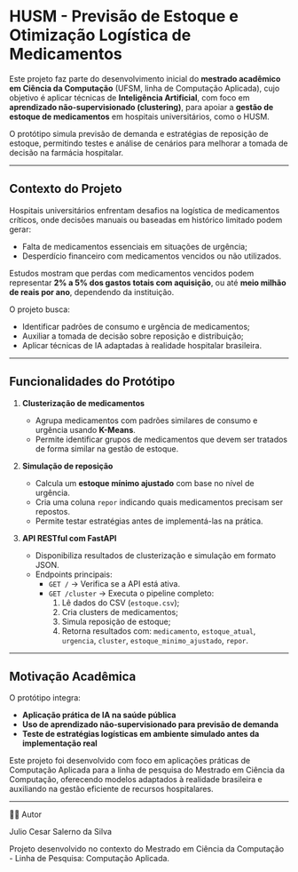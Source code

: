 # HUSM - Previsão de Estoque e Otimização Logística de Medicamentos

Este projeto faz parte do desenvolvimento inicial do **mestrado acadêmico em Ciência da Computação** (UFSM, linha de Computação Aplicada), cujo objetivo é aplicar técnicas de **Inteligência Artificial**, com foco em **aprendizado não-supervisionado (clustering)**, para apoiar a **gestão de estoque de medicamentos** em hospitais universitários, como o HUSM.

O protótipo simula previsão de demanda e estratégias de reposição de estoque, permitindo testes e análise de cenários para melhorar a tomada de decisão na farmácia hospitalar.

---

## Contexto do Projeto

Hospitais universitários enfrentam desafios na logística de medicamentos críticos, onde decisões manuais ou baseadas em histórico limitado podem gerar:

- Falta de medicamentos essenciais em situações de urgência;
- Desperdício financeiro com medicamentos vencidos ou não utilizados.

Estudos mostram que perdas com medicamentos vencidos podem representar **2% a 5% dos gastos totais com aquisição**, ou até **meio milhão de reais por ano**, dependendo da instituição.  

O projeto busca:

- Identificar padrões de consumo e urgência de medicamentos;
- Auxiliar a tomada de decisão sobre reposição e distribuição;
- Aplicar técnicas de IA adaptadas à realidade hospitalar brasileira.

---

## Funcionalidades do Protótipo

1. **Clusterização de medicamentos**
   - Agrupa medicamentos com padrões similares de consumo e urgência usando **K-Means**.
   - Permite identificar grupos de medicamentos que devem ser tratados de forma similar na gestão de estoque.

2. **Simulação de reposição**
   - Calcula um **estoque mínimo ajustado** com base no nível de urgência.
   - Cria uma coluna `repor` indicando quais medicamentos precisam ser repostos.
   - Permite testar estratégias antes de implementá-las na prática.

3. **API RESTful com FastAPI**
   - Disponibiliza resultados de clusterização e simulação em formato JSON.
   - Endpoints principais:
     - `GET /` → Verifica se a API está ativa.
     - `GET /cluster` → Executa o pipeline completo:
       1. Lê dados do CSV (`estoque.csv`);
       2. Cria clusters de medicamentos;
       3. Simula reposição de estoque;
       4. Retorna resultados com: `medicamento`, `estoque_atual`, `urgencia`, `cluster`, `estoque_minimo_ajustado`, `repor`.

---
## Motivação Acadêmica

O protótipo integra:

- **Aplicação prática de IA na saúde pública**  
- **Uso de aprendizado não-supervisionado para previsão de demanda**  
- **Teste de estratégias logísticas em ambiente simulado antes da implementação real**

Este projeto foi desenvolvido com foco em aplicações práticas de Computação Aplicada para a linha de pesquisa do Mestrado em Ciência da Computação, oferecendo modelos adaptados à realidade brasileira e auxiliando na gestão eficiente de recursos hospitalares.

---

👨‍💻 Autor

Julio Cesar Salerno da Silva

Projeto desenvolvido no contexto do Mestrado em Ciência da Computação - Linha de Pesquisa: Computação Aplicada.
